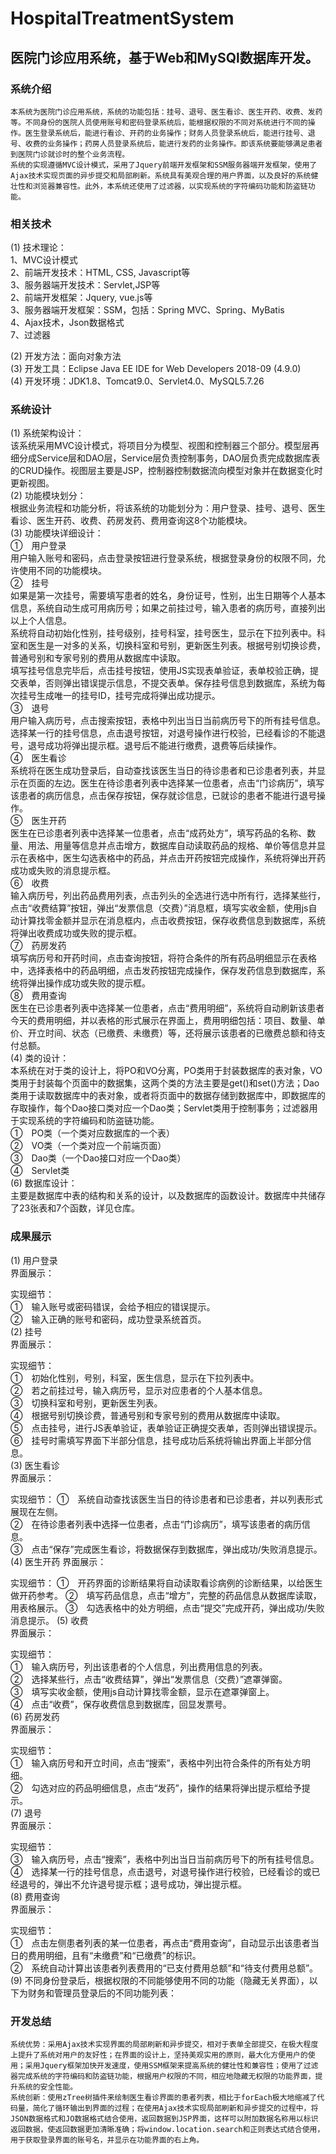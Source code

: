 # HospitalTreatmentSystem
## 医院门诊应用系统，基于Web和MySQl数据库开发。  
### 系统介绍  
    本系统为医院门诊应用系统，系统的功能包括：挂号、退号、医生看诊、医生开药、收费、发药等。不同身份的医院人员使用账号和密码登录系统后，能根据权限的不同对系统进行不同的操作。医生登录系统后，能进行看诊、开药的业务操作；财务人员登录系统后，能进行挂号、退号、收费的业务操作；药房人员登录系统后，能进行发药的业务操作。即该系统要能够满足患者到医院门诊就诊时的整个业务流程。  
    系统的实现遵循MVC设计模式，采用了Jquery前端开发框架和SSM服务器端开发框架，使用了Ajax技术实现页面的异步提交和局部刷新。系统具有美观合理的用户界面，以及良好的系统健壮性和浏览器兼容性。此外，本系统还使用了过滤器，以实现系统的字符编码功能和防盗链功能。  
### 相关技术  
(1)	技术理论：  
1、MVC设计模式  
2、前端开发技术：HTML, CSS, Javascript等  
3、服务器端开发技术：Servlet,JSP等  
2、前端开发框架：Jquery, vue.js等  
3、服务器端开发框架：SSM，包括：Spring MVC、Spring、MyBatis  
4、Ajax技术，Json数据格式  
7、过滤器  
  
(2)	开发方法：面向对象方法  
(3)	开发工具：Eclipse Java EE IDE for Web Developers 2018-09 (4.9.0)  
(4)	开发环境：JDK1.8、Tomcat9.0、Servlet4.0、MySQL5.7.26  
### 系统设计  
(1)	系统架构设计：  
    该系统采用MVC设计模式，将项目分为模型、视图和控制器三个部分。模型层再细分成Service层和DAO层，Service层负责控制事务，DAO层负责完成数据库表的CRUD操作。视图层主要是JSP，控制器控制数据流向模型对象并在数据变化时更新视图。  
(2)	功能模块划分：  
    根据业务流程和功能分析，将该系统的功能划分为：用户登录、挂号、退号、医生看诊、医生开药、收费、药房发药、费用查询这8个功能模块。  
(3)	功能模块详细设计：  
①　用户登录  
    用户输入账号和密码，点击登录按钮进行登录系统，根据登录身份的权限不同，允许使用不同的功能模块。  
②　挂号  
    如果是第一次挂号，需要填写患者的姓名，身份证号，性别，出生日期等个人基本信息，系统自动生成可用病历号；如果之前挂过号，输入患者的病历号，直接列出以上个人信息。  
    系统将自动初始化性别，挂号级别，挂号科室，挂号医生，显示在下拉列表中。科室和医生是一对多的关系，切换科室和号别，更新医生列表。根据号别切换诊费，普通号别和专家号别的费用从数据库中读取。  
    填写挂号信息完毕后，点击挂号按钮，使用JS实现表单验证，表单校验正确，提交表单，否则弹出错误提示信息，不提交表单。保存挂号信息到数据库，系统为每次挂号生成唯一的挂号ID，挂号完成将弹出成功提示。  
③　退号  
    用户输入病历号，点击搜索按钮，表格中列出当日当前病历号下的所有挂号信息。选择某一行的挂号信息，点击退号按钮，对退号操作进行校验，已经看诊的不能退号，退号成功将弹出提示框。退号后不能进行缴费，退费等后续操作。  
④　医生看诊  
    系统将在医生成功登录后，自动查找该医生当日的待诊患者和已诊患者列表，并显示在页面的左边。医生在待诊患者列表中选择某一位患者，点击“门诊病历”，填写该患者的病历信息，点击保存按钮，保存就诊信息，已就诊的患者不能进行退号操作。  
⑤　医生开药  
    医生在已诊患者列表中选择某一位患者，点击“成药处方”，填写药品的名称、数量、用法、用量等信息并点击增方，数据库自动读取药品的规格、单价等信息并显示在表格中，医生勾选表格中的药品，并点击开药按钮完成操作，系统将弹出开药成功或失败的消息提示框。  
⑥　收费  
    输入病历号，列出药品费用列表，点击列头的全选进行选中所有行，选择某些行，点击“收费结算”按钮，弹出“发票信息（交费）”消息框，填写实收金额，使用js自动计算找零金额并显示在消息框内，点击收费按钮，保存收费信息到数据库，系统将弹出收费成功或失败的提示框。  
⑦　药房发药  
    填写病历号和开药时间，点击查询按钮，将符合条件的所有药品明细显示在表格中，选择表格中的药品明细，点击发药按钮完成操作，保存发药信息到数据库，系统将弹出操作成功或失败的提示框。  
⑧　费用查询  
    医生在已诊患者列表中选择某一位患者，点击“费用明细”，系统将自动刷新该患者今天的费用明细，并以表格的形式展示在界面上，费用明细包括：项目、数量、单价、开立时间、状态（已缴费、未缴费）等，还将展示该患者的已缴费总额和待支付总额。  
(4)	类的设计：  
    本系统在对于类的设计上，将PO和VO分离，PO类用于封装数据库的表对象，VO类用于封装每个页面中的数据集，这两个类的方法主要是get()和set()方法；Dao类用于读取数据库中的表对象，或者将页面中的数据存储到数据库中，即数据库的存取操作，每个Dao接口类对应一个Dao类；Servlet类用于控制事务；过滤器用于实现系统的字符编码和防盗链功能。  
    ①　PO类（一个类对应数据库的一个表）  
    ②　VO类（一个类对应一个前端页面）  
    ③　Dao类（一个Dao接口对应一个Dao类）  
    ④　Servlet类  
(6)	数据库设计：  
    主要是数据库中表的结构和关系的设计，以及数据库的函数设计。数据库中共储存了23张表和7个函数，详见仓库。  
### 成果展示   
(1)	用户登录  
界面展示：  
 
实现细节：  
①　输入账号或密码错误，会给予相应的错误提示。  
②　输入正确的账号和密码，成功登录系统首页。  
(2)	挂号  
界面展示：  
 
实现细节：  
①　初始化性别，号别，科室，医生信息，显示在下拉列表中。  
②　若之前挂过号，输入病历号，显示对应患者的个人基本信息。  
③　切换科室和号别，更新医生列表。  
④　根据号别切换诊费，普通号别和专家号别的费用从数据库中读取。  
⑤　点击挂号，进行JS表单验证，表单验证正确提交表单，否则弹出错误提示。  
⑥　挂号时需填写界面下半部分信息，挂号成功后系统将输出界面上半部分信息。  
(3)	医生看诊  
界面展示：  
 
实现细节： 
①　系统自动查找该医生当日的待诊患者和已诊患者，并以列表形式展现在左侧。  
②　在待诊患者列表中选择一位患者，点击“门诊病历”，填写该患者的病历信息。  
③　点击“保存”完成医生看诊，将数据保存到数据库，弹出成功/失败消息提示。  
(4)	医生开药
界面展示：
 
实现细节：
①　开药界面的诊断结果将自动读取看诊病例的诊断结果，以给医生做开药参考。
②　填写药品信息，点击“增方”，完整的药品信息从数据库读取，用表格展示。
③　勾选表格中的处方明细，点击“提交”完成开药，弹出成功/失败消息提示。
(5)	收费  
界面展示：  
 
实现细节：  
①　输入病历号，列出该患者的个人信息，列出费用信息的列表。  
②　选择某些行，点击“收费结算”，弹出“发票信息（交费）”遮罩弹窗。  
③　填写实收金额，使用js自动计算找零金额，显示在遮罩弹窗上。  
④　点击“收费”，保存收费信息到数据库，回显发票号。  
(6)	药房发药  
界面展示：  
 
实现细节：  
①　输入病历号和开立时间，点击“搜索”，表格中列出符合条件的所有处方明细。  
②　勾选对应的药品明细信息，点击“发药”，操作的结果将弹出提示框给予提示。  
(7)	退号  
界面展示：  
 
实现细节：  
③　输入病历号，点击“搜索”，表格中列出当日当前病历号下的所有挂号信息。   
④　选择某一行的挂号信息，点击退号，对退号操作进行校验，已经看诊的或已经退号的，弹出不允许退号提示框；退号成功，弹出提示框。  
(8)	费用查询  
界面展示：  
 
实现细节：  
①　点击左侧患者列表的某一位患者，再点击“费用查询”，自动显示出该患者当日的费用明细，且有“未缴费”和“已缴费”的标识。  
②　系统自动计算出该患者列表费用的“已支付费用总额”和“待支付费用总额”。  
(9)	不同身份登录后，根据权限的不同能够使用不同的功能（隐藏无关界面），以下为财务和管理员登录后的不同功能列表：  
  
### 开发总结   
    系统优势：采用Ajax技术实现界面的局部刷新和异步提交，相对于表单全部提交，在极大程度上提升了系统对用户的友好性；在界面的设计上，坚持美观实用的原则，最大化方便用户的使用；采用Jquery框架加快开发速度，使用SSM框架来提高系统的健壮性和兼容性；使用了过滤器完成系统的字符编码和防盗链功能，根据用户权限的不同，相应地隐藏无权限的功能界面，提升系统的安全性能。  
    系统创新：使用zTree树插件来绘制医生看诊界面的患者列表，相比于forEach极大地缩减了代码量，简化了循环输出到界面的过程；在使用Ajax技术实现局部刷新和异步提交的过程中，将JSON数据格式和JO数据格式结合使用，返回数据到JSP界面，这样可以附加数据名称用以标识返回数据，使返回数据更加清晰准确；将window.location.search和正则表达式结合使用，用于获取登录界面的账号名，并显示在功能界面的右上角。  


